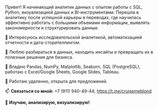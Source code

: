 Привет! Я начинающий аналитик данных с опытом работы с SQL, Python, визуализацией данных и BI-инструментами. 
Перешла в аналитику после успешной карьеры в переводах, где научилась эффективно работать с большими объемами информации, выявлять закономерности и структурировать данные.

🔹 Интересуюсь исследовательской аналитикой, автоматизацией отчетности и дата-сторителлингом.

🔹 Люблю разбираться в данных, находить инсайты и превращать их в полезные решения для бизнеса.

🔹 Владею Pandas, NumPy, Matplotlib, Seaborn, SQL (PostgreSQL), работаю с Excel/Google Sheets, Google Slides, Tableau.


📍 Работаю удаленно, открыта для предложений.

📫 **Связаться со мной:**  +7 (911) 940-49-44; https://t.me/cruisemeblond

🚀 **Изучаю, анализирую, визуализирую!**
